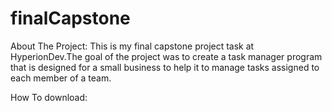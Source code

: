 # finalCapstone

About The Project: 
This is my final capstone project task at HyperionDev.The goal of the project was to create a task manager program that is designed for a small business to help it to manage tasks assigned to each member of a team.

How To download:


